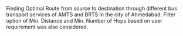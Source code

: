 Finding Optimal Route from source to destination through different bus transport services of AMTS and BRTS in the city of Ahmedabad. Filter option of Min. Distance and Min. Number of Hops based on user requirement was also considered.
